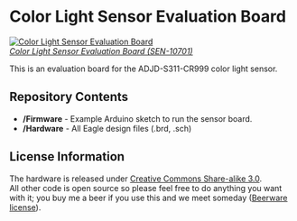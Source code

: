 Color Light Sensor Evaluation Board
===================================

[![Color Light Sensor Evaluation Board](https://dlnmh9ip6v2uc.cloudfront.net/images/products/1/0/7/0/1/10701-01_i_ma.jpg)  
*Color Light Sensor Evaluation Board (SEN-10701)*](https://www.sparkfun.com/products/10701)

This is an evaluation board for the ADJD-S311-CR999 color light sensor. 

Repository Contents
-------------------

* **/Firmware** - Example Arduino sketch to run the sensor board. 
* **/Hardware** - All Eagle design files (.brd, .sch)


License Information
-------------------
The hardware is released under [Creative Commons Share-alike 3.0](http://creativecommons.org/licenses/by-sa/3.0/).  
All other code is open source so please feel free to do anything you want with it; you buy me a beer if you use this and we meet someday ([Beerware license](http://en.wikipedia.org/wiki/Beerware)).
